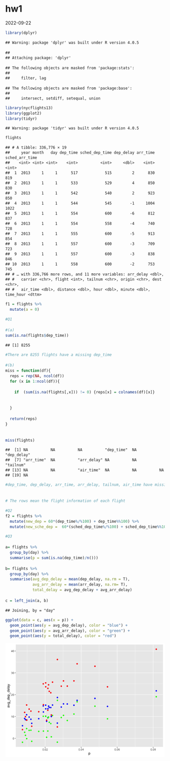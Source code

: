 hw1
================
2022-09-22

``` r
library(dplyr)
```

    ## Warning: package 'dplyr' was built under R version 4.0.5

    ## 
    ## Attaching package: 'dplyr'

    ## The following objects are masked from 'package:stats':
    ## 
    ##     filter, lag

    ## The following objects are masked from 'package:base':
    ## 
    ##     intersect, setdiff, setequal, union

``` r
library(nycflights13)
library(ggplot2)
library(tidyr)
```

    ## Warning: package 'tidyr' was built under R version 4.0.5

``` r
flights
```

    ## # A tibble: 336,776 × 19
    ##     year month   day dep_time sched_dep_time dep_delay arr_time sched_arr_time
    ##    <int> <int> <int>    <int>          <int>     <dbl>    <int>          <int>
    ##  1  2013     1     1      517            515         2      830            819
    ##  2  2013     1     1      533            529         4      850            830
    ##  3  2013     1     1      542            540         2      923            850
    ##  4  2013     1     1      544            545        -1     1004           1022
    ##  5  2013     1     1      554            600        -6      812            837
    ##  6  2013     1     1      554            558        -4      740            728
    ##  7  2013     1     1      555            600        -5      913            854
    ##  8  2013     1     1      557            600        -3      709            723
    ##  9  2013     1     1      557            600        -3      838            846
    ## 10  2013     1     1      558            600        -2      753            745
    ## # … with 336,766 more rows, and 11 more variables: arr_delay <dbl>,
    ## #   carrier <chr>, flight <int>, tailnum <chr>, origin <chr>, dest <chr>,
    ## #   air_time <dbl>, distance <dbl>, hour <dbl>, minute <dbl>, time_hour <dttm>

``` r
f1 = flights %>% 
  mutate(a = 0)
```

``` r
#Q1

#(a)
sum(is.na(flights$dep_time))
```

    ## [1] 8255

``` r
#There are 8255 flights have a missing dep_time

#(b)
miss = function(df){
  reps = rep(NA, ncol(df))
  for (x in 1:ncol(df)){
    
    if  (sum(is.na(flights[,x])) != 0) {reps[x] = colnames(df)[x]}
  
    
  }
  
  return(reps)
}


miss(flights)
```

    ##  [1] NA          NA          NA          "dep_time"  NA          "dep_delay"
    ##  [7] "arr_time"  NA          "arr_delay" NA          NA          "tailnum"  
    ## [13] NA          NA          "air_time"  NA          NA          NA         
    ## [19] NA

``` r
#dep_time, dep_delay, arr_time, arr_delay, tailnum, air_time have missing values 


# The rows mean the flight information of each flight
```

``` r
#Q2
f2 = flights %>% 
  mutate(new_dep = 60*(dep_time%/%100) + dep_time%%100) %>% 
  mutate(new_sche_dep =  60*(sched_dep_time%/%100) + sched_dep_time%%100)
```

``` r
#Q3

a= flights %>% 
  group_by(day) %>% 
  summarise(p = sum(is.na(dep_time)/n()))

b= flights %>% 
  group_by(day) %>% 
  summarise(avg_dep_delay = mean(dep_delay, na.rm = T),
            avg_arr_delay = mean(arr_delay, na.rm= T),
            total_delay = avg_dep_delay + avg_arr_delay)

c = left_join(a, b)
```

    ## Joining, by = "day"

``` r
ggplot(data = c, aes(x = p)) +
  geom_point(aes(y = avg_dep_delay), color = "blue") + 
  geom_point(aes(y = avg_arr_delay), color = "green") +
  geom_point(aes(y = total_delay), color = "red")
```

![](README_files/figure-gfm/unnamed-chunk-4-1.png)<!-- -->
